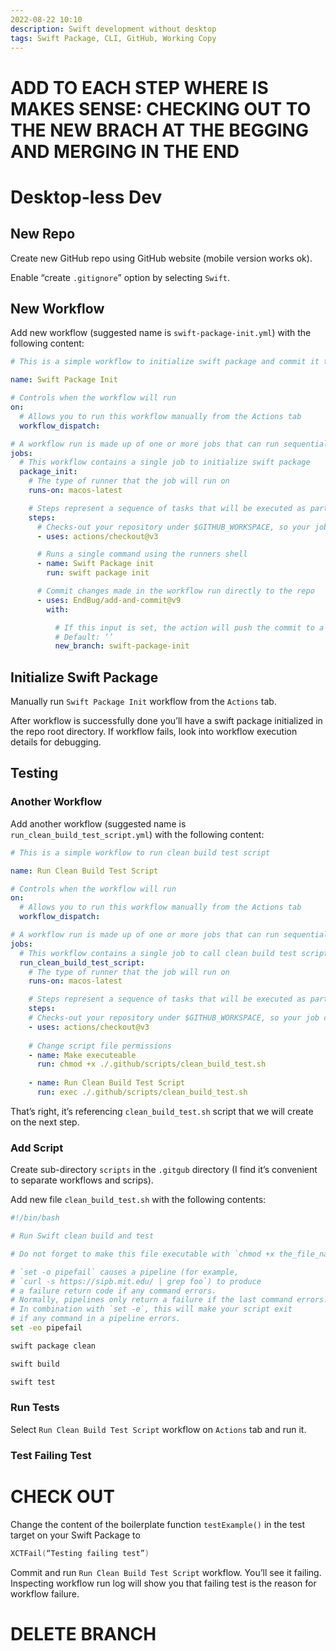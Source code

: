 ```yaml
---
2022-08-22 10:10
description: Swift development without desktop
tags: Swift Package, CLI, GitHub, Working Copy
---
```

# ADD TO EACH STEP WHERE IS MAKES SENSE: CHECKING OUT TO THE NEW BRACH AT THE BEGGING AND MERGING IN THE END

# Desktop-less Dev

## New Repo

Create new GitHub repo using GitHub website (mobile version works ok).
    
Enable “create `.gitignore`” option by selecting `Swift`.
    
## New Workflow

Add new workflow (suggested name is `swift-package-init.yml`) with the following content:

```yml
# This is a simple workflow to initialize swift package and commit it to the new branch

name: Swift Package Init

# Controls when the workflow will run
on:
  # Allows you to run this workflow manually from the Actions tab
  workflow_dispatch:

# A workflow run is made up of one or more jobs that can run sequentially or in parallel
jobs:
  # This workflow contains a single job to initialize swift package
  package_init:
    # The type of runner that the job will run on
    runs-on: macos-latest

    # Steps represent a sequence of tasks that will be executed as part of the job
    steps:
      # Checks-out your repository under $GITHUB_WORKSPACE, so your job can access it
      - uses: actions/checkout@v3

      # Runs a single command using the runners shell
      - name: Swift Package init
        run: swift package init

      # Commit changes made in the workflow run directly to the repo
      - uses: EndBug/add-and-commit@v9
        with:

          # If this input is set, the action will push the commit to a new branch with this name.
          # Default: ‘’
          new_branch: swift-package-init

```

## Initialize Swift Package

Manually run `Swift Package Init` workflow from the `Actions` tab.
    
After workflow is successfully done you’ll have a swift package initialized in the repo root directory. If workflow fails, look into workflow execution details for debugging.

## Testing

### Another Workflow

Add another workflow (suggested name is `run_clean_build_test_script.yml`) with the following content:

```yml
# This is a simple workflow to run clean build test script

name: Run Clean Build Test Script

# Controls when the workflow will run
on:
  # Allows you to run this workflow manually from the Actions tab
  workflow_dispatch:

# A workflow run is made up of one or more jobs that can run sequentially or in parallel
jobs:
  # This workflow contains a single job to call clean build test script
  run_clean_build_test_script:
    # The type of runner that the job will run on
    runs-on: macos-latest

    # Steps represent a sequence of tasks that will be executed as part of the job
    steps:
    # Checks-out your repository under $GITHUB_WORKSPACE, so your job can access it
    - uses: actions/checkout@v3
    
    # Change script file permissions
    - name: Make executeable
      run: chmod +x ./.github/scripts/clean_build_test.sh
    
    - name: Run Clean Build Test Script
      run: exec ./.github/scripts/clean_build_test.sh
```

That’s right, it’s referencing `clean_build_test.sh` script that we will create on the next step.

### Add Script

Create sub-directory `scripts` in the `.gitgub` directory (I find it’s convenient to separate workflows and scrips).

Add new file `clean_build_test.sh` with the following contents:

```bash
#!/bin/bash

# Run Swift clean build and test

# Do not forget to make this file executable with `chmod +x the_file_name`

# `set -o pipefail` causes a pipeline (for example,
# `curl -s https://sipb.mit.edu/ | grep foo`) to produce
# a failure return code if any command errors.
# Normally, pipelines only return a failure if the last command errors.
# In combination with `set -e`, this will make your script exit
# if any command in a pipeline errors.
set -eo pipefail

swift package clean

swift build

swift test
```

### Run Tests

Select `Run Clean Build Test Script` workflow on `Actions` tab and run it.

### Test Failing Test
# CHECK OUT 

Change the content of the boilerplate function `testExample()` in the test target on your Swift Package to

```swift
XCTFail(“Testing failing test”)
```

Commit and run `Run Clean Build Test Script` workflow. You’ll see it failing. Inspecting workflow run log will show you that failing test is the reason for workflow failure.

# DELETE BRANCH

